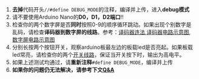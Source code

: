  1. **去掉**代码开头`//#define DEBUG_MODE`的注释，编译并上传，进入**debug模式**
 2. 请不要使用Arduino Nano的**D0，D1，D2端口**!!
 3. 检查你的两个数字屏是否**同时**按照0-9的顺序循环跳动。如果出现个别数字是乱码，请检查**译码器到数字屏的线路**。参考：[译码器连法](/instro#译码器连法),[译码器电路示意图](/attach#译码器电路示意图), [数字屏电路示意图](/attach#数字屏电路示意图)
 4. 分别长按两个按钮开关，观察arduino板最左边的板载led是否亮起。如果板载led常亮，请检查你的两个[开关线路](/instro#开关电路说明)，保证当开关按下时，输出为高电平。
 5. 如果上述测试均通过，请**重新注释**`#define DEBUG_MODE`，编译并上传
 6. **如果你的问题仍无法解决，请参考下文[Q&A](/qa)**
